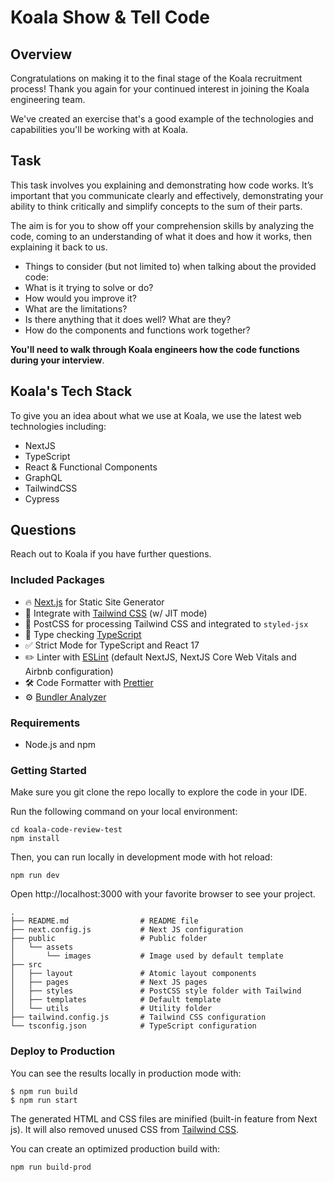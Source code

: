 # Koala Show & Tell Code

## Overview

Congratulations on making it to the final stage of the Koala recruitment process! Thank you again for your continued interest in joining the Koala engineering team.

We've created an exercise that's a good example of the technologies and capabilities you'll be working with at Koala.


## Task

This task involves you explaining and demonstrating how code works. It’s important that you communicate clearly and effectively, demonstrating your ability to think critically and simplify concepts to the sum of their parts.

The aim is for you to show off your comprehension skills by analyzing the code, coming to an understanding of what it does and how it works, then explaining it back to us.

- Things to consider (but not limited to) when talking about the provided code:
- What is it trying to solve or do?
- How would you improve it?
- What are the limitations?
- Is there anything that it does well? What are they?
- How do the components and functions work together?

**You'll need to walk through Koala engineers how the code functions during your interview**. 

## Koala's Tech Stack

To give you an idea about what we use at Koala, we use the latest web technologies including:

- NextJS
- TypeScript
- React & Functional Components
- GraphQL
- TailwindCSS
- Cypress


## Questions

Reach out to Koala if you have further questions.


### Included Packages

- 🔥 [Next.js](https://nextjs.org) for Static Site Generator
- 🎨 Integrate with [Tailwind CSS](https://tailwindcss.com) (w/ JIT mode)
- 💅 PostCSS for processing Tailwind CSS and integrated to `styled-jsx`
- 🎉 Type checking [TypeScript](https://www.typescriptlang.org)
- ✅ Strict Mode for TypeScript and React 17
- ✏️ Linter with [ESLint](https://eslint.org) (default NextJS, NextJS Core Web Vitals and Airbnb configuration)
- 🛠 Code Formatter with [Prettier](https://prettier.io)
- ⚙️ [Bundler Analyzer](https://www.npmjs.com/package/@next/bundle-analyzer)

### Requirements

- Node.js and npm

### Getting Started

Make sure you git clone the repo locally to explore the code in your IDE.

Run the following command on your local environment:

```
cd koala-code-review-test
npm install
```

Then, you can run locally in development mode with hot reload:

```
npm run dev
```

Open http://localhost:3000 with your favorite browser to see your project.

```
.
├── README.md                # README file
├── next.config.js           # Next JS configuration
├── public                   # Public folder
│   └── assets
│       └── images           # Image used by default template
├── src
│   ├── layout               # Atomic layout components
│   ├── pages                # Next JS pages
│   ├── styles               # PostCSS style folder with Tailwind
│   ├── templates            # Default template
│   └── utils                # Utility folder
├── tailwind.config.js       # Tailwind CSS configuration
└── tsconfig.json            # TypeScript configuration
```

### Deploy to Production

You can see the results locally in production mode with:

```
$ npm run build
$ npm run start
```

The generated HTML and CSS files are minified (built-in feature from Next js). It will also removed unused CSS from [Tailwind CSS](https://tailwindcss.com).

You can create an optimized production build with:

```
npm run build-prod
```
